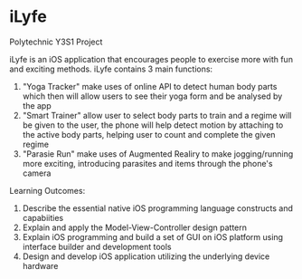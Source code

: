 # iLyfe
Polytechnic Y3S1 Project

iLyfe is an iOS application that encourages people to exercise more with fun and exciting methods.
iLyfe contains 3 main functions:
1. "Yoga Tracker" make uses of online API to detect human body parts which then will allow users to see their yoga form and be analysed by the app
2. "Smart Trainer" allow user to select body parts to train and a regime will be given to the user, the phone will help detect motion by attaching to the active body parts, helping user to count and complete the given regime
3. "Parasie Run" make uses of Augmented Realiry to make jogging/running more exciting, introducing parasites and items through the phone's camera


Learning Outcomes:
1. Describe the essential native iOS programming language constructs and capabiities
2. Explain and apply the Model-View-Controller design pattern
3. Explain iOS programming and build a set of GUI on iOS platform using interface builder and development tools
4. Design and develop iOS application utilizing the underlying device hardware
